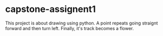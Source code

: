 # capstone-assignent1
This project is about drawing using python.
A point repeats going straignt forward and then turn left. Finally, it's track becomes a flower.

